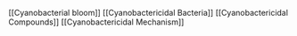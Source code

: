 [[Cyanobacterial bloom]]
[[Cyanobactericidal Bacteria]]
[[Cyanobactericidal Compounds]]
[[Cyanobactericidal Mechanism]]
